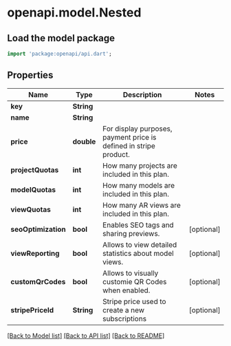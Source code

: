 # openapi.model.Nested

## Load the model package
```dart
import 'package:openapi/api.dart';
```

## Properties
Name | Type | Description | Notes
------------ | ------------- | ------------- | -------------
**key** | **String** |  | 
**name** | **String** |  | 
**price** | **double** | For display purposes, payment price is defined in stripe product. | 
**projectQuotas** | **int** | How many projects are included in this plan. | 
**modelQuotas** | **int** | How many models are included in this plan. | 
**viewQuotas** | **int** | How many AR views are included in this plan. | 
**seoOptimization** | **bool** | Enables SEO tags and sharing previews. | [optional] 
**viewReporting** | **bool** | Allows to view detailed statistics about model views. | [optional] 
**customQrCodes** | **bool** | Allows to visually customie QR Codes when enabled. | [optional] 
**stripePriceId** | **String** | Stripe price used to create a new subscriptions | [optional] 

[[Back to Model list]](../README.md#documentation-for-models) [[Back to API list]](../README.md#documentation-for-api-endpoints) [[Back to README]](../README.md)


